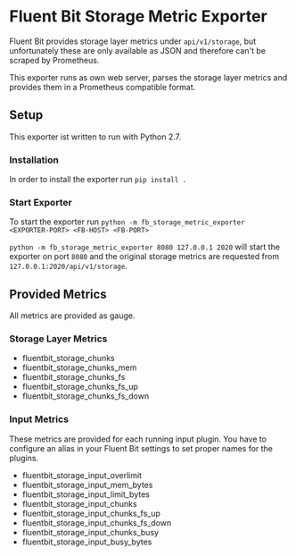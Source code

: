 # Fluent Bit Storage Metric Exporter

Fluent Bit provides storage layer metrics under `api/v1/storage`, but unfortunately these are only available as JSON and therefore can't be scraped by Prometheus.

This exporter runs as own web server, parses the storage layer metrics and provides them in a Prometheus compatible format.  

## Setup

This exporter ist written to run with Python 2.7.

### Installation

In order to install the exporter run `pip install .`

### Start Exporter

To start the exporter run `python -m fb_storage_metric_exporter  <EXPORTER-PORT> <FB-HOST> <FB-PORT>`

`python -m fb_storage_metric_exporter 8080 127.0.0.1 2020` will start the exporter on port `8080` and the original storage metrics are requested from `127.0.0.1:2020/api/v1/storage`.

## Provided Metrics

All metrics are provided as gauge.

### Storage Layer Metrics

- fluentbit_storage_chunks
- fluentbit_storage_chunks_mem
- fluentbit_storage_chunks_fs
- fluentbit_storage_chunks_fs_up
- fluentbit_storage_chunks_fs_down

### Input Metrics

These metrics are provided for each running input plugin. You have to configure an alias in your Fluent Bit settings to set proper names for the plugins.

- fluentbit_storage_input_overlimit
- fluentbit_storage_input_mem_bytes
- fluentbit_storage_input_limit_bytes
- fluentbit_storage_input_chunks
- fluentbit_storage_input_chunks_fs_up
- fluentbit_storage_input_chunks_fs_down
- fluentbit_storage_input_chunks_busy
- fluentbit_storage_input_busy_bytes